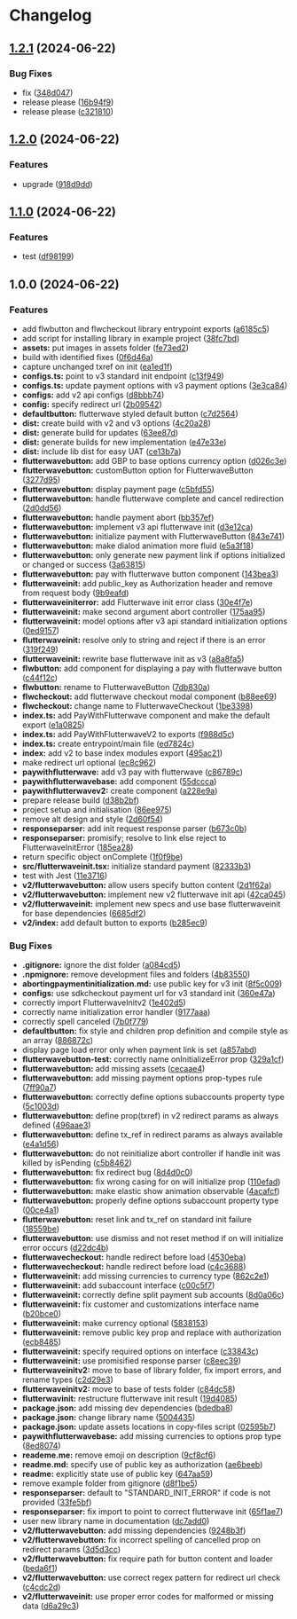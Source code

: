 # Changelog

## [1.2.1](https://github.com/gr8fit-tech/flutterwave-react-native/compare/v1.2.0...v1.2.1) (2024-06-22)


### Bug Fixes

* fix ([348d047](https://github.com/gr8fit-tech/flutterwave-react-native/commit/348d04764118d9b5aa9bdffd95ea0ce2cc9d8f78))
* release please ([16b94f9](https://github.com/gr8fit-tech/flutterwave-react-native/commit/16b94f94e24778ec304293d423ce6624ed20bfa2))
* release please ([c321810](https://github.com/gr8fit-tech/flutterwave-react-native/commit/c3218106aba7e925f46d92736ef2f9a343602c05))

## [1.2.0](https://github.com/gr8fit-tech/flutterwave-react-native/compare/v1.1.0...v1.2.0) (2024-06-22)


### Features

* upgrade ([918d9dd](https://github.com/gr8fit-tech/flutterwave-react-native/commit/918d9dd0bbceae6bac4bb36bac0e23bd1d1a51d6))

## [1.1.0](https://github.com/gr8fit-tech/flutterwave-react-native/compare/v1.0.0...v1.1.0) (2024-06-22)


### Features

* test ([df98199](https://github.com/gr8fit-tech/flutterwave-react-native/commit/df981994ed1e2a761a8cf6e38ba9dc38bdbeae95))

## 1.0.0 (2024-06-22)


### Features

* add flwbutton and flwcheckout library entrypoint exports ([a6185c5](https://github.com/gr8fit-tech/flutterwave-react-native/commit/a6185c5d4f7dd4b40ca8c27db26399b401293027))
* add script for installing library in example project ([38fc7bd](https://github.com/gr8fit-tech/flutterwave-react-native/commit/38fc7bdf357a372ebc5d2107c550a69c2e517507))
* **assets:** put images in assets folder ([fe73ed2](https://github.com/gr8fit-tech/flutterwave-react-native/commit/fe73ed2d404b14f97914b3ed497162e8cf9ae7c4))
* build with identified fixes ([0f6d46a](https://github.com/gr8fit-tech/flutterwave-react-native/commit/0f6d46a7fa029f40fe5253a892270693ea0f05ff))
* capture unchanged txref on init ([ea1ed1f](https://github.com/gr8fit-tech/flutterwave-react-native/commit/ea1ed1fe295e95529a5520877e012286def90f93))
* **configs.ts:** point to v3 standard init endpoint ([c13f949](https://github.com/gr8fit-tech/flutterwave-react-native/commit/c13f949921667d3e8f8e3c6dcbd6426efde06ccb))
* **configs.ts:** update payment options with v3 payment options ([3e3ca84](https://github.com/gr8fit-tech/flutterwave-react-native/commit/3e3ca84a4ea72cee3ddeb8090036ecbd7066ca07))
* **configs:** add v2 api configs ([d8bbb74](https://github.com/gr8fit-tech/flutterwave-react-native/commit/d8bbb745bb27b3568b8ce060b6670fbdfb73218c))
* **config:** specify redirect url ([2b09542](https://github.com/gr8fit-tech/flutterwave-react-native/commit/2b0954226ed50bbfd2b42a187f5560afafae4e69))
* **defaultbutton:** flutterwave styled default button ([c7d2564](https://github.com/gr8fit-tech/flutterwave-react-native/commit/c7d2564d3a64f4b7cab919b8de7650036448760f))
* **dist:** create build with v2 and v3 options ([4c20a28](https://github.com/gr8fit-tech/flutterwave-react-native/commit/4c20a28f64b7ee01a50d6edaa0f3e30d8c5f4d7c))
* **dist:** generate build for updates ([63ee87d](https://github.com/gr8fit-tech/flutterwave-react-native/commit/63ee87d768315c032b8c5e6bb338a524a04bb325))
* **dist:** generate builds for new implementation ([e47e33e](https://github.com/gr8fit-tech/flutterwave-react-native/commit/e47e33edf5c4c27f4a4883c66544c80b8ad32059))
* **dist:** include lib dist for easy UAT ([ce13b7a](https://github.com/gr8fit-tech/flutterwave-react-native/commit/ce13b7a12481de9ddd2fe694409b712c4e5b1b35))
* **flutterwavebutton:** add GBP to base options currency option ([d026c3e](https://github.com/gr8fit-tech/flutterwave-react-native/commit/d026c3e291803de9ea42c3d26cd7e1e0157a7444))
* **flutterwavebutton:** customButton option for FlutterwaveButton ([3277d95](https://github.com/gr8fit-tech/flutterwave-react-native/commit/3277d95e48fc9892737c0fd1fca50266900afeed))
* **flutterwavebutton:** display payment page ([c5bfd55](https://github.com/gr8fit-tech/flutterwave-react-native/commit/c5bfd5580cdc8813a6b88fe7c1736195f89aa727))
* **flutterwavebutton:** handle flutterwave complete and cancel redirection ([2d0dd56](https://github.com/gr8fit-tech/flutterwave-react-native/commit/2d0dd56950d6eb7203afd044c0bc5267ebd15b35))
* **flutterwavebutton:** handle payment abort ([bb357ef](https://github.com/gr8fit-tech/flutterwave-react-native/commit/bb357ef227f9af6081f351775484ac34b6699440))
* **flutterwavebutton:** implement v3 api flutterwave init ([d3e12ca](https://github.com/gr8fit-tech/flutterwave-react-native/commit/d3e12ca8265fdb5e90e72029da094d980ea22249))
* **flutterwavebutton:** initialize payment with FlutterwaveButton ([843e741](https://github.com/gr8fit-tech/flutterwave-react-native/commit/843e7411d972da513bd9a6db972b7c206cbf71a9))
* **flutterwavebutton:** make dialod animation more fluid ([e5a3f18](https://github.com/gr8fit-tech/flutterwave-react-native/commit/e5a3f18419cf90b869e28bb19d41eb740516cb60))
* **flutterwavebutton:** only generate new payment link if options initialized or changed or success ([3a63815](https://github.com/gr8fit-tech/flutterwave-react-native/commit/3a6381514b8f63d42cd8e8b118e162137eab9d23))
* **flutterwavebutton:** pay with flutterwave button component ([143bea3](https://github.com/gr8fit-tech/flutterwave-react-native/commit/143bea397f1c331cf6de54f02871dc5957b90199))
* **flutterwaveinit:** add public_key as Authorization header and remove from request body ([9b9eafd](https://github.com/gr8fit-tech/flutterwave-react-native/commit/9b9eafd2eb802d5f67a0e9c79f0c4064ebffef87))
* **flutterwaveiniterror:** add Flutterwave init error class ([30e4f7e](https://github.com/gr8fit-tech/flutterwave-react-native/commit/30e4f7eb5247cd3f9eb9e365104a841744722f39))
* **flutterwaveinit:** make second argument abort controller ([175aa95](https://github.com/gr8fit-tech/flutterwave-react-native/commit/175aa951ed76e3d752685b4160d6dd5b12898ed1))
* **flutterwaveinit:** model options after v3 api standard initialization options ([0ed9157](https://github.com/gr8fit-tech/flutterwave-react-native/commit/0ed91574b8b5b5ce6ebc9775d5704d121268a497))
* **flutterwaveinit:** resolve only to string and reject if there is an error ([319f249](https://github.com/gr8fit-tech/flutterwave-react-native/commit/319f249272b495421518385c2f3bfef3c2389221))
* **flutterwaveinit:** rewrite base flutterwave init as v3 ([a8a8fa5](https://github.com/gr8fit-tech/flutterwave-react-native/commit/a8a8fa5a39d777280f4077abba6fb15f2f3079d8))
* **flwbutton:** add component for displaying a pay with flutterwave button ([c44f12c](https://github.com/gr8fit-tech/flutterwave-react-native/commit/c44f12cea77322040919694e59e62fd0e5952024))
* **flwbutton:** rename to FlutterwaveButton ([7db830a](https://github.com/gr8fit-tech/flutterwave-react-native/commit/7db830a4a8f38746ddd37d87f47b8495b9185530))
* **flwcheckout:** add flutterwave checkout modal component ([b88ee69](https://github.com/gr8fit-tech/flutterwave-react-native/commit/b88ee69c64995945082818f0360aad453ff45cd2))
* **flwcheckout:** change name to FlutterwaveCheckout ([1be3398](https://github.com/gr8fit-tech/flutterwave-react-native/commit/1be33983ce75d754fe7893ef284e0fa6708e9cd6))
* **index.ts:** add PayWithFlutterwave component and make the default export ([e1a0825](https://github.com/gr8fit-tech/flutterwave-react-native/commit/e1a0825260d50752c360c2cc26dd7ac9d54052ca))
* **index.ts:** add PayWithFlutterwaveV2 to exports ([f988d5c](https://github.com/gr8fit-tech/flutterwave-react-native/commit/f988d5c8da257a4088c8ddda173a14f6ab65ca58))
* **index.ts:** create entrypoint/main file ([ed7824c](https://github.com/gr8fit-tech/flutterwave-react-native/commit/ed7824ccc5a1685a0912a1e0d85e57ef84e9b1e3))
* **index:** add v2 to base index modules export ([495ac21](https://github.com/gr8fit-tech/flutterwave-react-native/commit/495ac216eaf0bc76a18d6c9534200d770ad4bf83))
* make redirect url optional ([ec8c962](https://github.com/gr8fit-tech/flutterwave-react-native/commit/ec8c962b6d07b95c67980293fe236348e275b26c))
* **paywithflutterwave:** add v3 pay with flutterwave ([c86789c](https://github.com/gr8fit-tech/flutterwave-react-native/commit/c86789c7f1e4a7303b9564feff6724164cb33449))
* **paywithflutterwavebase:** add component ([55dccca](https://github.com/gr8fit-tech/flutterwave-react-native/commit/55dcccaf55a841b13d84324616a75bd1bc35149b))
* **paywithflutterwavev2:** create component ([a228e9a](https://github.com/gr8fit-tech/flutterwave-react-native/commit/a228e9a51a1689e208c4a161effe58a1e7b4bd9d))
* prepare release build ([d38b2bf](https://github.com/gr8fit-tech/flutterwave-react-native/commit/d38b2bf78c9f7b2ae01c99c26517a8194f1d9d5f))
* project setup and initialisation ([86ee975](https://github.com/gr8fit-tech/flutterwave-react-native/commit/86ee9758b752666357dd92e2cf177911e0474f9e))
* remove alt design and style ([2d60f54](https://github.com/gr8fit-tech/flutterwave-react-native/commit/2d60f54c456da8be8a8108601dd6de62b0c1e3d2))
* **responseparser:** add init request response parser ([b673c0b](https://github.com/gr8fit-tech/flutterwave-react-native/commit/b673c0b531f429d1fa540713cd11a871b999d533))
* **responseparser:** promisify; resolve to link else reject to FlutterwaveInitError ([185ea28](https://github.com/gr8fit-tech/flutterwave-react-native/commit/185ea28368ecc0ab8ab4498fb1e09101ed520787))
* return specific object onComplete ([1f0f9be](https://github.com/gr8fit-tech/flutterwave-react-native/commit/1f0f9be5044637693d9f542b6b7d010f2d349066))
* **src/flutterwaveinit.tsx:** initialize standard payment ([82333b3](https://github.com/gr8fit-tech/flutterwave-react-native/commit/82333b39b524aabf72c4f8d13d3a1c26f4f7e963))
* test with Jest ([11e3716](https://github.com/gr8fit-tech/flutterwave-react-native/commit/11e3716204c03326bba28d791d631c067b5ad6a1))
* **v2/flutterwavebutton:** allow users specify button content ([2d1f62a](https://github.com/gr8fit-tech/flutterwave-react-native/commit/2d1f62ab07d4f80bf3f47d97774bc880d1c70900))
* **v2/flutterwavebutton:** implement new v2 flutterwave init api ([42ca045](https://github.com/gr8fit-tech/flutterwave-react-native/commit/42ca045c33e903822d1ec35d17430360e2ede946))
* **v2/flutterwaveinit:** implement new specs and use base flutterwaveinit for base dependencies ([6685df2](https://github.com/gr8fit-tech/flutterwave-react-native/commit/6685df2dc83daa6f117a58fc5030c5e2793473fa))
* **v2/index:** add default button to exports ([b285ec9](https://github.com/gr8fit-tech/flutterwave-react-native/commit/b285ec95e2e183fa4fece50a1ffafcd68bee8ce3))


### Bug Fixes

* **.gitignore:** ignore the dist folder ([a084cd5](https://github.com/gr8fit-tech/flutterwave-react-native/commit/a084cd5eed6235419fc833ecfc22f06ba0d43db9))
* **.npmignore:** remove development files and folders ([4b83550](https://github.com/gr8fit-tech/flutterwave-react-native/commit/4b83550f5c077f442a76236a77afa0c29e85bf05))
* **abortingpaymentinitialization.md:** use public key for v3 init ([8f5c009](https://github.com/gr8fit-tech/flutterwave-react-native/commit/8f5c00935b16dd0237a800a15b821eb14f3b87b7))
* **configs:** use sdkcheckout payment url for v3 standard init ([360e47a](https://github.com/gr8fit-tech/flutterwave-react-native/commit/360e47a85408b4ad7268c78e377acf3191ee7cf2))
* correctly import FlutterwaveInitv2 ([1e402d5](https://github.com/gr8fit-tech/flutterwave-react-native/commit/1e402d58c33326ce4480b5bb69b625d8bb13b4dd))
* correctly name initialization error handler ([9177aaa](https://github.com/gr8fit-tech/flutterwave-react-native/commit/9177aaa64db9dc6d18b150b57c398240b39926ab))
* correctly spell canceled ([7b0f779](https://github.com/gr8fit-tech/flutterwave-react-native/commit/7b0f779d70033a9ce4f3dabbd63fa35d87e40263))
* **defaultbutton:** fix style and children prop definition and compile style as an array ([886872c](https://github.com/gr8fit-tech/flutterwave-react-native/commit/886872c9fa9e5dd3ec7fb054f6a74f454dc37d60))
* display page load error only when payment link is set ([a857abd](https://github.com/gr8fit-tech/flutterwave-react-native/commit/a857abd48e228d5bb1d4d198c8636108e22e432e))
* **flutterwavebutton-test:** correctly name onInitializeError prop ([329a1cf](https://github.com/gr8fit-tech/flutterwave-react-native/commit/329a1cfaacd8674c0cbecc40288b28108b6ec28c))
* **flutterwavebutton:** add missing assets ([cecaae4](https://github.com/gr8fit-tech/flutterwave-react-native/commit/cecaae4db9aa40ad9292726660f42e3654926f93))
* **flutterwavebutton:** add missing payment options prop-types rule ([7ff90a7](https://github.com/gr8fit-tech/flutterwave-react-native/commit/7ff90a7449a98a343c92deae6a407ee6b0a9a79a))
* **flutterwavebutton:** correctly define options subaccounts property type ([5c1003d](https://github.com/gr8fit-tech/flutterwave-react-native/commit/5c1003d96933cdba3c42135adb82d4f3560a0d7f))
* **flutterwavebutton:** define prop(txref) in v2 redirect params as always defined ([496aae3](https://github.com/gr8fit-tech/flutterwave-react-native/commit/496aae31f6325a8211b9fe9fb2d418414b1d506b))
* **flutterwavebutton:** define tx_ref in redirect params as always available ([e4a1d56](https://github.com/gr8fit-tech/flutterwave-react-native/commit/e4a1d566b5cd8963e605b2d22c6635e3d55d14b9))
* **flutterwavebutton:** do not reinitialize abort controller if handle init was killed by isPending ([c5b8462](https://github.com/gr8fit-tech/flutterwave-react-native/commit/c5b8462cea1b23a9210a4f12755e3c945cf0e372))
* **flutterwavebutton:** fix redirect bug ([8d4d0c0](https://github.com/gr8fit-tech/flutterwave-react-native/commit/8d4d0c0c82c640136edbb0a2c02541f09743ad81))
* **flutterwavebutton:** fix wrong casing for on will initialize prop ([110efad](https://github.com/gr8fit-tech/flutterwave-react-native/commit/110efadc2f06eb5c585c79d2f4cadc788cf13fc2))
* **flutterwavebutton:** make elastic show animation observable ([4acafcf](https://github.com/gr8fit-tech/flutterwave-react-native/commit/4acafcf5c477c51cbe9c8afb172f114c8d323573))
* **flutterwavebutton:** properly define options subaccount property type ([00ce4a1](https://github.com/gr8fit-tech/flutterwave-react-native/commit/00ce4a1cb173c92535ef481f3ba3d631b7730663))
* **flutterwavebutton:** reset link and tx_ref on standard init failure ([18559be](https://github.com/gr8fit-tech/flutterwave-react-native/commit/18559be0c37b0584f99c5ab6cf0e6616f54fc1ff))
* **flutterwavebutton:** use dismiss and not reset method if on will initialize error occurs ([d22dc4b](https://github.com/gr8fit-tech/flutterwave-react-native/commit/d22dc4b72f1502eb206b46c04e38793cbc8ae6ad))
* **flutterwavecheckout:** handle redirect before load ([4530eba](https://github.com/gr8fit-tech/flutterwave-react-native/commit/4530ebabcce9f9bdf9ffb7ca29247016b497b3e9))
* **flutterwavecheckout:** handle redirect before load ([c4c3688](https://github.com/gr8fit-tech/flutterwave-react-native/commit/c4c36882eff71c21a61cf70598b33dc7389168a0))
* **flutterwaveinit:** add missing currencies to currency type ([862c2e1](https://github.com/gr8fit-tech/flutterwave-react-native/commit/862c2e1be96133d67c8045efe7be0627257cf845))
* **flutterwaveinit:** add subaccount interface ([c00c5f7](https://github.com/gr8fit-tech/flutterwave-react-native/commit/c00c5f705c7220f77d17eba76d750f227afdba9b))
* **flutterwaveinit:** correctly define split payment sub accounts ([8d0a06c](https://github.com/gr8fit-tech/flutterwave-react-native/commit/8d0a06cd5a4f2961aa4c125e5d34d4736dd45652))
* **flutterwaveinit:** fix customer and customizations interface name ([b20bce0](https://github.com/gr8fit-tech/flutterwave-react-native/commit/b20bce0e3392dca2b5cef7149c7b04c3bbcf1af1))
* **flutterwaveinit:** make currency optional ([5838153](https://github.com/gr8fit-tech/flutterwave-react-native/commit/583815312936b9eb25eba19b4e726537354ae22b))
* **flutterwaveinit:** remove public key prop and replace with authorization ([ecb8485](https://github.com/gr8fit-tech/flutterwave-react-native/commit/ecb8485e0463a639fc210aca205bdaa5c8ddb3f7))
* **flutterwaveinit:** specify required options on interface ([c33843c](https://github.com/gr8fit-tech/flutterwave-react-native/commit/c33843c98c8666fc85a44e4cf8f25fde269233af))
* **flutterwaveinit:** use promisified response parser ([c8eec39](https://github.com/gr8fit-tech/flutterwave-react-native/commit/c8eec391a922fddb905e8f7a93c633d5d0466bd8))
* **flutterwaveinitv2:** move to base of library folder, fix import errors, and rename types ([c2d29e3](https://github.com/gr8fit-tech/flutterwave-react-native/commit/c2d29e38eca118705bb6e001a2009894f3ac8abc))
* **flutterwaveinitv2:** move to base of tests folder ([c84dc58](https://github.com/gr8fit-tech/flutterwave-react-native/commit/c84dc58b7f4b2bbe8559422c05dbb32c6bbe8421))
* **flutterwavinit:** restructure flutterwave init result ([19d4085](https://github.com/gr8fit-tech/flutterwave-react-native/commit/19d408503018ab70640941b93c8797bdfae1db16))
* **package.json:** add missing dev dependencies ([bdedba8](https://github.com/gr8fit-tech/flutterwave-react-native/commit/bdedba823b2482000fe7534616bbb3fe6a71a2ba))
* **package.json:** change library name ([5004435](https://github.com/gr8fit-tech/flutterwave-react-native/commit/50044350de877eae1779a264fdfdab80adbc7a21))
* **package.json:** update assets locations in copy-files script ([02595b7](https://github.com/gr8fit-tech/flutterwave-react-native/commit/02595b7fc74aea3aca8ed79fd7e30b9e7b093404))
* **paywithflutterwavebase:** add missing currencies to options prop type ([8ed8074](https://github.com/gr8fit-tech/flutterwave-react-native/commit/8ed8074194d9dd9c496629c32862bbd456183f62))
* **reademe.me:** remove emoji on description ([9cf8cf6](https://github.com/gr8fit-tech/flutterwave-react-native/commit/9cf8cf6c927082e25f33a1c9498ad103c3552edc))
* **readme.md:** specify use of public key as authorization ([ae6beeb](https://github.com/gr8fit-tech/flutterwave-react-native/commit/ae6beebcb239f721a40ddc752545b4cdc957a28e))
* **readme:** explicitly state use of public key ([647aa59](https://github.com/gr8fit-tech/flutterwave-react-native/commit/647aa5954e4980cf764c67fcf834500db27a9f47))
* remove example folder from gitignore ([d8f1be5](https://github.com/gr8fit-tech/flutterwave-react-native/commit/d8f1be5288a3a1e8cefc3689e4ad7fbc18241aaf))
* **responseparser:** default to "STANDARD_INIT_ERROR" if code is not provided ([33fe5bf](https://github.com/gr8fit-tech/flutterwave-react-native/commit/33fe5bf102aebe351ce4440c92d8424132a18954))
* **responseparser:** fix import to point to correct flutterwave init ([65f1ae7](https://github.com/gr8fit-tech/flutterwave-react-native/commit/65f1ae724f7a9f85606a036db2667f0ea3a45408))
* user new library name in documentation ([dc7add0](https://github.com/gr8fit-tech/flutterwave-react-native/commit/dc7add06fe4b7ed0f18e69bb47f3c7452ee791f5))
* **v2/flutterwavebutton:** add missing dependencies ([9248b3f](https://github.com/gr8fit-tech/flutterwave-react-native/commit/9248b3f195cc08135d97287b92e20e0551487b9f))
* **v2/flutterwavebutton:** fix incorrect spelling of cancelled prop on redirect params ([3d5d3cc](https://github.com/gr8fit-tech/flutterwave-react-native/commit/3d5d3ccc1c335366e6370806892c9c97004c2ce0))
* **v2/flutterwavebutton:** fix require path for button content and loader ([beda6f1](https://github.com/gr8fit-tech/flutterwave-react-native/commit/beda6f18d51d70d155c5b23c0904251d3acbcf8a))
* **v2/flutterwavebutton:** use correct regex pattern for redirect url check ([c4cdc2d](https://github.com/gr8fit-tech/flutterwave-react-native/commit/c4cdc2d19a9a954973f40b5731aab5d38e94065f))
* **v2/flutterwaveinit:** use proper error codes for malformed or missing data ([d6a29c3](https://github.com/gr8fit-tech/flutterwave-react-native/commit/d6a29c3d6ad5d9a9f3a9f944b13ce2c13533b0c5))
